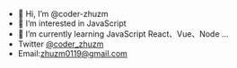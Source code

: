 - 👋 Hi, I’m @coder-zhuzm
- 👀 I’m interested in JavaScript
- 🌱 I’m currently learning JavaScript React、Vue、Node ...
- Twitter [@coder_zhuzm](https://twitter.com/coder_zhuzm)   
- Email:zhuzm0119@gmail.com
